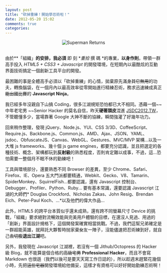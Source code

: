 ```yaml
---
layout: post
title: "砍掉重練！開始學忍術啦！"
date: 2012-05-20 15:02
comments: true
categories:   
---
```


<center>
<img src="/images/supermanreturns.png" ALT="Superman Returns"></img>
</center>
<br>


由於**「組織」**的安排，我必須** 即 刻 **重拾* 撰 碼 *的專業，**以身作則**，帶領一群高手投入 *HTML5 + CSS3 + Javascript* 的開發環境，在短期內以最酷炫的互動界面技術搞定一個創新工具平台的開發。

最困難的事是全體高手必須以「砍掉重練」的心情，拋棄原先滿身~~其它無用~~的功夫，轉換腦袋，在一個月內以最高效率從零開始進行精練忍術，務求迅速練成真正~~能出國比賽~~的 **Javascript Ninja**。

我已經多年沒親自下山搞 Coding，很多江湖規矩恐怕都已大不相同。憑藉一個~~中年老宅男 ~~Senior Hacker 的莫名自信，昨天**硬著頭皮**混進 [JSDC2012.TW](http://jsdc.tw/2012/Sessions)，不管聽懂多少，當場靠著 Google 大神不斷的協練，瞬間強灌了好幾年功力。

回來稍作整理，發現 jQuery、Node.js、YUI、CSS 3/3D、CoffeeScript、Require.js、Backbone.js、Common.js、AMD、Ajax、JSON、YAML、jsdoc、ObfuscateJS、Canvas、WebGL、Gestures、MVC/MVP 架構...以及一大堆 js frameworks、幾十個 js game engines，都要充分認識，並且把選定的各種技術、概念、架構都玩到**反射級**的熟悉程度，否則肯定難以成事，不過，這...恐怕需要一整個月不眠不休的勤練吧！

工具與環境部分，還要熟悉不同 Browser 的差異，至少 Chrome、Safari、Firefox、IE、Opera 五大門派都要精通，Webkit、Gecko、V8、Tamarin、SpiderMonkey、SquirrelFish...都要認識，還有 Javascript 控制台、Debugger、Profiler、Python、Ruby... 要有基本常識，還要認識 Javascript 江湖的大師們* Douglas Crockford、Nicholas Zakas、John Resig、Brendan Eich、Peter-Paul Koch、...*以及他們的偉大作品...

此外，HTML5 的跨平台本質似乎還未成熟，還有跨不同螢幕尺寸 Device 的挑戰，「組織」要求絕對流暢效能與完美用戶體驗的目標，在還沒人見過、用過的「創新」界面設計規格下，這個開發案確實相當挑戰。不過，我們這幫兄弟確定是一群超能英雄，就拜託大夥暫時抛家棄~~女~~友一陣子，沒能儘速把忍術練到好，就自己~~去切腹~~**退出江湖**吧。

另外，我發現在 Javascript 江湖裡，若沒有一個 Jithub/Octopress 的 Hacker 級 Blog，就不能算是個合格的~~高級宅男~~ **Professional Hacker**，而且不會寫 Markdown 也很遜（我們以後可是要天天寫工作日誌的），所以趁週末趕緊花幾個小時，先把~~這些宅器~~開發環境給他備妥，這樣才有資格可以好好開始勤練忍術啊！

